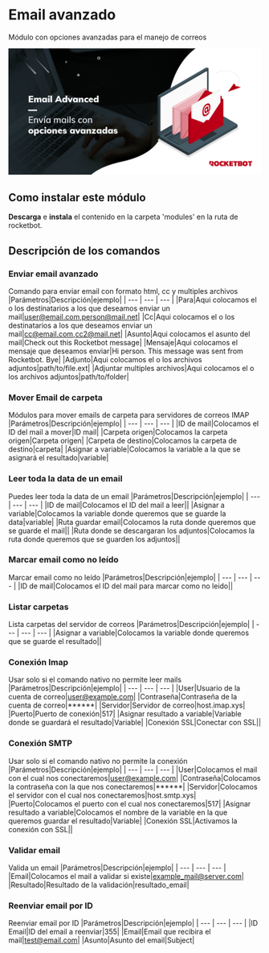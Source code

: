 



# Email avanzado
  
Módulo con opciones avanzadas para el manejo de correos  
  
![banner](/docs/imgs/Banner_emailAdvanced.png)
## Como instalar este módulo
  
__Descarga__ e __instala__ el contenido en la carpeta 'modules' en la ruta de rocketbot.  



## Descripción de los comandos

### Enviar email avanzado
  
Comando para enviar email con formato html, cc y multiples archivos
|Parámetros|Descripción|ejemplo|
| --- | --- | --- |
|Para|Aqui colocamos el o los destinatarios a los que deseamos enviar un mail|user@email.com,person@mail.net|
|Cc|Aqui colocamos el o los destinatarios a los que deseamos enviar un mail|cc@email.com,cc2@mail.net|
|Asunto|Aqui colocamos el asunto del mail|Check out this Rocketbot message|
|Mensaje|Aqui colocamos el mensaje que deseamos enviar|Hi person. This message was sent from Rocketbot. Bye|
|Adjunto|Aqui colocamos el o los archivos adjuntos|path/to/file.ext|
|Adjuntar multiples archivos|Aqui colocamos el o los archivos adjuntos|path/to/folder|

### Mover Email de carpeta
  
Módulos para mover emails de carpeta para servidores de correos IMAP
|Parámetros|Descripción|ejemplo|
| --- | --- | --- |
|ID de mail|Colocamos el ID del mail a mover|ID mail|
|Carpeta origen|Colocamos la carpeta origen|Carpeta origen|
|Carpeta de destino|Colocamos la carpeta de destino|carpeta|
|Asignar a variable|Colocamos la variable a la que se asignará el resultado|variable|

### Leer toda la data de un email
  
Puedes leer toda la data de un email
|Parámetros|Descripción|ejemplo|
| --- | --- | --- |
|ID de mail|Colocamos el ID del mail a leer||
|Asignar a variable|Colocamos la variable donde queremos que se guarde la data|variable|
|Ruta guardar email|Colocamos la ruta donde queremos que se guarde el mail||
|Ruta donde se descargaran los adjuntos|Colocamos la ruta donde queremos que se guarden los adjuntos||

### Marcar email como no leído
  
Marcar email como no leído
|Parámetros|Descripción|ejemplo|
| --- | --- | --- |
|ID de mail|Colocamos el ID del mail para marcar como no leido||

### Listar carpetas
  
Lista carpetas del servidor de correos
|Parámetros|Descripción|ejemplo|
| --- | --- | --- |
|Asignar a variable|Colocamos la variable donde queremos que se guarde el resultado||

### Conexión Imap
  
Usar solo si el comando nativo no permite leer mails
|Parámetros|Descripción|ejemplo|
| --- | --- | --- |
|User|Usuario de la cuenta de correo|user@example.com|
|Contraseña|Contraseña de la cuenta de correo|******|
|Servidor|Servidor de correo|host.imap.xys|
|Puerto|Puerto de conexión|517|
|Asignar resultado a variable|Variable donde se guardará el resultado|Variable|
|Conexión SSL|Conectar con SSL||

### Conexión SMTP
  
Usar solo si el comando nativo no permite la conexión
|Parámetros|Descripción|ejemplo|
| --- | --- | --- |
|User|Colocamos el mail con el cual nos conectaremos|user@example.com|
|Contraseña|Colocamos la contraseña con la que nos conectaremos|******|
|Servidor|Colocamos el servidor con el cual nos conectaremos|host.smtp.xys|
|Puerto|Colocamos el puerto con el cual nos conectaremos|517|
|Asignar resultado a variable|Colocamos el nombre de la variable en la que queremos guardar el resultado|Variable|
|Conexión SSL|Activamos la conexión con SSL||

### Validar email
  
Valida un email
|Parámetros|Descripción|ejemplo|
| --- | --- | --- |
|Email|Colocamos el mail a validar si existe|example_mail@server.com|
|Resultado|Resultado de la validación|resultado_email|

### Reenviar email por ID
  
Reenviar email por ID
|Parámetros|Descripción|ejemplo|
| --- | --- | --- |
|ID Email|ID del email a reenviar|355|
|Email|Email que recibira el mail|test@email.com|
|Asunto|Asunto del email|Subject|
